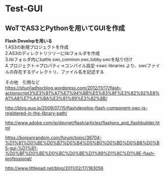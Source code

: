 # Test-GUI
## WoTでAS3とPythonを用いてGUIを作成  
<b>Flash Developを用いる</b>  
1.AS3の新規プロジェクトを作成  
2.AS3のディレクトリツリーにlibフォルダを作成  
3.libフォルダ内にbattle.swc,common.swc,lobby.swcを貼り付け  
4.プロジェクト→プロパティ→コンパイル設定→swc libraries より、swcファイルの存在するディレクトリ、ファイル名を記述する  


その他　引用など  
https://shun1adhocblog.wordpress.com/2012/11/17/flash-actionscript3%E3%81%A7%E7%94%BB%E5%83%8F%E3%82%92%E8%A1%A8%E7%A4%BA%E3%81%99%E3%82%8B/  

http://blog.quq.jp/2009/07/15/flashdevelop-flash-component-swc-is-registered-in-the-library-path/  

http://www.adobe.com/jp/devnet/flash/articles/flashpro_and_flashbuilder.html  

https://koreanrandom.com/forum/topic/36704-%D1%81%D0%BE%D0%B7%D0%B4%D0%B0%D0%BD%D0%B8%D0%B5-gui-%D1%81-%D0%BF%D0%BE%D0%BC%D0%BE%D1%89%D1%8C%D1%8E-flash-professional/  

http://www.littlepad.net/blog/2011/02/17/183056  
